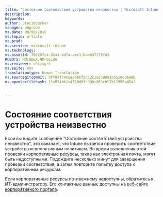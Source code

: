```yaml
---
title: "Состояние соответствия устройства неизвестно | Microsoft Intune"
description: 
keywords: 
author: Staciebarker
manager: angrobe
ms.date: 09/08/2016
ms.topic: article
ms.prod: 
ms.service: microsoft-intune
ms.technology: 
ms.assetid: 796297c4-02a1-4d7a-aec1-bae63727ffd3
ROBOTS: NOINDEX,NOFOLLOW
ms.reviewer: chrisgre
ms.suite: ems
translationtype: Human Translation
ms.sourcegitcommit: bff97f79c6e88bbf55c2c3a259891bb6206b690b
ms.openlocfilehash: 15e874bb2e4310d01c099c069cb97b12956a454f


---
```



# Состояние соответствия устройства неизвестно

Если вы видите сообщение "Состояние соответствия устройства неизвестно", это означает, что Intune пытается проверить соответствие устройства корпоративным политикам. Во время выполнения этой проверки корпоративные ресурсы, такие как электронная почта, могут быть недоступными. Подождите несколько минут для завершения проверки соответствия, а затем повторите попытку доступа к корпоративным ресурсам.

Если корпоративные ресурсы по-прежнему недоступны, обратитесь к ИТ-администратору. Его контактные данные доступны на [веб-сайте корпоративного портала](http://portal.manage.microsoft.com).



<!--HONumber=Sep16_HO3-->


